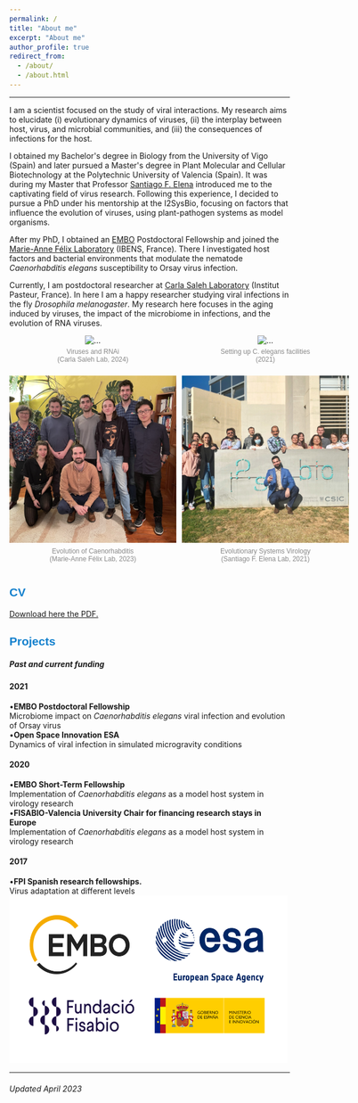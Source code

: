 ```yaml
---
permalink: /
title: "About me"
excerpt: "About me"
author_profile: true
redirect_from: 
  - /about/
  - /about.html
---
```



<style> .gallery-container { display: grid; /* Two columns at 300px each */ grid-template-columns: 300px 300px; gap: 10px; /* space between items */ padding: 0; } .gallery-item { text-align: center; } /* Make each image exactly 300×300 */ .gallery-item img { width: 300px; height: 300px; object-fit: cover; } .gallery-item p { margin-top: 5px; color: #888; font-size: 12px; font-family: Arial, sans-serif; } </style>

<hr/>

I am a scientist focused on the study of viral interactions. My research aims to elucidate (i) evolutionary dynamics of viruses, (ii) the interplay between host, virus, and microbial communities, and (iii) the consequences of infections for the host.

I obtained my Bachelor's degree in Biology from the University of Vigo (Spain) and later pursued a Master's degree in Plant Molecular and Cellular Biotechnology at the Polytechnic University of Valencia (Spain). It was during my Master that Professor [Santiago F. Elena](https://sfelenalab.csic.es/sfelena/) introduced me to the captivating field of virus research. Following this experience, I decided to pursue a PhD under his mentorship at the I2SysBio, focusing on factors that influence the evolution of viruses, using plant-pathogen systems as model organisms.

After my PhD, I obtained an [EMBO](https://www.embo.org/about-embo/mission/) Postdoctoral Fellowship and joined the [Marie-Anne Félix Laboratory](https://www.ibens.ens.fr/?rubrique29&lang=en) (IBENS, France). There I investigated host factors and bacterial environments that modulate the nematode *Caenorhabditis elegans* susceptibility to Orsay virus infection.

Currently, I am postdoctoral researcher at [Carla Saleh Laboratory](http://salehlab.eu) (Institut Pasteur, France). In here I am a happy researcher studying viral infections in the fly *Drosophila melanogaster*. My research here focuses in the aging induced by viruses, the impact of the microbiome in infections, and the evolution of RNA viruses.

<html lang="en">
<head>
<meta charset="UTF-8">
<meta name="viewport" content="width=device-width, initial-scale=1.0">
<div class="gallery-container"> <div class="gallery-item"> <img src="/images/VIA_2024.jpg" alt="..." /> <p>Viruses and RNAi<br>(Carla Saleh Lab, 2024)</p> </div>
  <div class="gallery-item"> <img src="/images/New_20211108_Santi.jpeg" alt="..." /> <p>Setting up C. elegans facilities<br>(2021)</p> </div> 
  <div class="gallery-item"> <img src="/images/Felix_lab_2023.JPEG" alt="..." /> <p>Evolution of Caenorhabditis<br>(Marie-Anne Félix Lab, 2023)</p> </div> 
  <div class="gallery-item"> <img src="/images/EvoSysVir_2021.jpg" alt="..." /> <p>Evolutionary Systems Virology<br>(Santiago F. Elena Lab, 2021)</p> </div> </div> 


</html>

 <div>
    <div class="card">
      <span style="font-family: 'Arial', sans-serif; font-weight: bold; color: #1280CD;"> <h2>CV</h2> </span>
<a href="https://github.com/GonzalezRvirus/RubenGonzalez.github.io/raw/master/_pages/CV.pdf" target="_blank">Download here the PDF.</a>
    </div>
    <div class="card">
      <span style="font-family: 'Arial', sans-serif; font-weight: bold; color: #1280CD;"> <h2>Projects</h2> </span>
      <h5>Past and current funding</h5>
      <h4>2021</h4>
      •<b>EMBO Postdoctoral Fellowship</b><br/>
      Microbiome impact on <i>Caenorhabditis elegans</i> viral infection and evolution of Orsay virus<br/>
      •<b>Open Space Innovation ESA</b><br/>
      Dynamics of viral infection in simulated microgravity conditions<br/>
      <h4>2020</h4>
      •<b>EMBO Short-Term Fellowship</b><br/>
      Implementation of <i>Caenorhabditis elegans</i> as a model host system in virology research<br/>
      •<b>FISABIO-Valencia University Chair for financing research stays in Europe</b><br/>
      Implementation of <i>Caenorhabditis elegans</i> as a model host system in virology research<br/>
      <h4>2017</h4>
      •<b>FPI Spanish research fellowships.</b><br/>
      Virus adaptation at different levels<br/>
<img src="/images/funding.png" alt="hi" class="center" height="300" width="500"/> 
       </div>

<hr/>
<div class="footer">
  <h6>Updated April 2023</h6>
</div>
 

